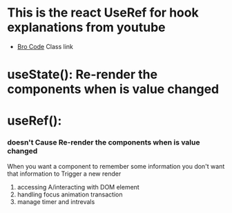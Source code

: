 # This is the react UseRef for hook explanations from youtube

- [Bro Code](https://www.youtube.com/watch?v=AltU-XcGvuo) Class link

# useState(): Re-render the components when is value changed

# useRef():

### doesn't Cause Re-render the components when is value changed

When you want a component to remember some information you don't want that information to Trigger a new render

1.  accessing A/interacting with DOM element
2.  handling focus animation transaction
3.  manage timer and intrevals
